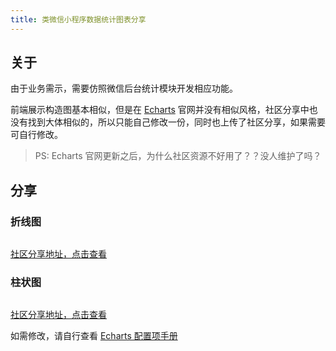 ```yaml
---
title: 类微信小程序数据统计图表分享
---
```


## 关于

由于业务需示，需要仿照微信后台统计模块开发相应功能。

前端展示构造图基本相似，但是在 [Echarts](https://echarts.apache.org/zh/index.html) 官网并没有相似风格，社区分享中也没有找到大体相似的，所以只能自己修改一份，同时也上传了社区分享，如果需要可自行修改。

> PS: Echarts 官网更新之后，为什么社区资源不好用了？？没人维护了吗？

## 分享

### 折线图

<img class="zoom" :src="$withBase('/web/echarts/echarts-likeness_wx/line_chart.png')">

[社区分享地址，点击查看](https://www.makeapie.com/editor.html?c=xEpyKZC2rx)

### 柱状图

<img class="zoom" :src="$withBase('/web/echarts/echarts-likeness_wx/histogram.png')">

[社区分享地址，点击查看](https://www.makeapie.com/editor.html?c=xhbQRMRslb)

如需修改，请自行查看 [Echarts 配置项手册](https://echarts.apache.org/zh/option.html#title)
